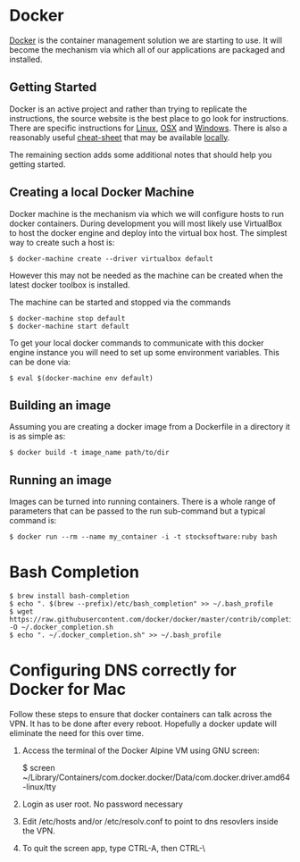 # Docker

[Docker](https://www.docker.com/) is the container management solution we are starting to use. It will become
the mechanism via which all of our applications are packaged and installed.

## Getting Started

Docker is an active project and rather than trying to replicate the instructions, the source website
is the best place to go look for instructions. There are specific instructions for [Linux](https://docs.docker.com/linux/),
[OSX](https://docs.docker.com/mac/) and [Windows](https://docs.docker.com/windows/). There is also a reasonably
useful [cheat-sheet](https://github.com/wsargent/docker-cheat-sheet) that may be available [locally](../docker-cheat-sheet/README.md).

The remaining section adds some additional notes that should help you getting started.

## Creating a local Docker Machine

Docker machine is the mechanism via which we will configure hosts to run docker containers. During
development you will most likely use VirtualBox to host the docker engine and deploy into the virtual
box host. The simplest way to create such a host is:

    $ docker-machine create --driver virtualbox default

However this may not be needed as the machine can be created when the latest docker toolbox is installed.

The machine can be started and stopped via the commands

    $ docker-machine stop default
    $ docker-machine start default

To get your local docker commands to communicate with this docker engine instance you will need to set
up some environment variables. This can be done via:

    $ eval $(docker-machine env default)

## Building an image

Assuming you are creating a docker image from a Dockerfile in a directory it is as simple as:

    $ docker build -t image_name path/to/dir

## Running an image

Images can be turned into running containers. There is a whole range of parameters that can be passed
to the run sub-command but a typical command is:

    $ docker run --rm --name my_container -i -t stocksoftware:ruby bash

# Bash Completion

    $ brew install bash-completion
    $ echo ". $(brew --prefix)/etc/bash_completion" >> ~/.bash_profile
    $ wget https://raw.githubusercontent.com/docker/docker/master/contrib/completion/bash/docker -O ~/.docker_completion.sh
    $ echo ". ~/.docker_completion.sh" >> ~/.bash_profile

# Configuring DNS correctly for Docker for Mac

Follow these steps to ensure that docker containers can talk across the VPN. It has to be done after every reboot.
Hopefully a docker update will eliminate the need for this over time.

1) Access the terminal of the Docker Alpine VM using GNU screen:

    $ screen ~/Library/Containers/com.docker.docker/Data/com.docker.driver.amd64-linux/tty

2) Login as user root. No password necessary

3) Edit /etc/hosts and/or /etc/resolv.conf to point to dns resovlers inside the VPN.

4) To quit the screen app, type CTRL-A, then CTRL-\\

